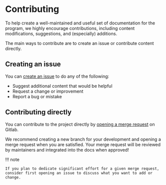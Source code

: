 # Contributing

To help create a well-maintained and useful set of documentation for the program, we highly encourage contributions, including content modifications, suggestions, and (especially) additions.

The main ways to contribute are to create an issue or contribute content directly.

## Creating an issue

You can [create an issue](https://gitlab.jatic.net/jatic/internal-docs/-/issues) to do any of the following:

- Suggest additional content that would be helpful
- Request a change or improvement
- Report a bug or mistake

## Contributing directly

You can contribute to the project directly by [opening a merge request](https://gitlab.jatic.net/jatic/internal-docs/-/merge_requests) on Gitlab.

We recommend creating a new branch for your development and opening a merge request when you are satisfied. Your merge request will be reviewed by maintainers and integrated into the docs when approved!

!!! note

    If you plan to dedicate significant effort for a given merge request, consider first opening an issue to discuss what you want to add or change.
